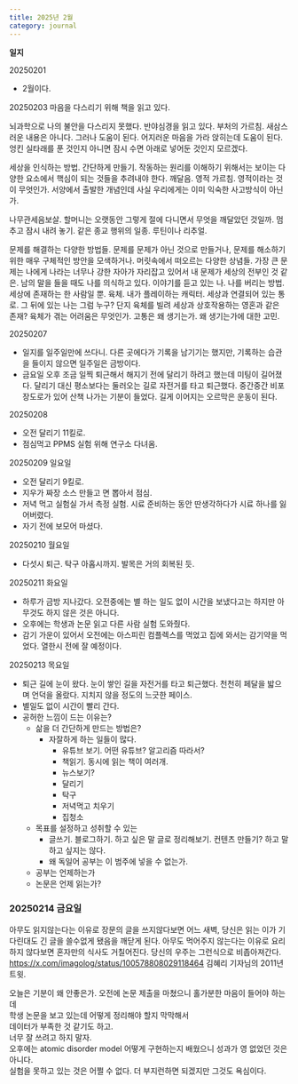 ```yaml
---
title: 2025년 2월
category: journal
---
```


**일지**

20250201
- 2월이다.

20250203
마음을 다스리기 위해 책을 읽고 있다.

뇌과학으로 나의 불안을 다스리지 못했다.
반야심경을 읽고 있다. 부처의 가르침.
새삼스러운 내용은 아니다. 그러나 도움이 된다. 어지러운 마음을 가라 앉히는데 도움이 된다. 엉킨 실타래를 푼 것인지 아니면 잠시 수면 아래로 넣어둔 것인지 모르겠다.

세상을 인식하는 방법. 간단하게 만들기. 작동하는 원리를 이해하기 위해서는 보이는 다양한 요소에서 핵심이 되는 것들을 추려내야 한다. 깨달음. 영적 가르침. 영적이라는 것이 무엇인가. 서양에서 출발한 개념인데 사실 우리에게는 이미 익숙한 사고방식이 아닌가.

나무관세음보살. 할머니는 오랫동안 그렇게 절에 다니면서 무엇을 깨달았던 것일까.
멈추고 잠시 내려 놓기. 같은 종교 행위의 일종. 루틴이나 리추얼. 

문제를 해결하는 다양한 방법들. 문제를 문제가 아닌 것으로 만들거나, 문제를 해소하기 위한 매우 구체적인 방안을 모색하거나. 머릿속에서 떠오르는 다양한 상념들. 가장 큰 문제는 나에게 나라는 너무나 강한 자아가 자리잡고 있어서 내 문제가 세상의 전부인 것 같은. 남의 말을 들을 때도 나를 의식하고 있다. 이야기를 듣고 있는 나. 나를 버리는 방법. 세상에 존재하는 한 사람일 뿐. 육체. 내가 플레이하는 캐릭터. 세상과 연결되어 있는 통로. 그 뒤에 있는 나는 그럼 누구? 단지 육체를 빌려 세상과 상호작용하는 영혼과 같은 존재? 육체가 겪는 어려움은 무엇인가. 고통은 왜 생기는가. 왜 생기는가에 대한 고민. 


20250207
- 일지를 일주일만에 쓰다니. 다른 곳에다가 기록을 남기기는 했지만, 기록하는 습관을 들이지 않으면 일주일은 금방이다. 
- 금요일 오후 조금 일찍 퇴근해서 해지기 전에 달리기 하려고 했는데 미팅이 길어졌다. 달리기 대신 평소보다는 둘러오는 길로 자전거를 타고 퇴근했다.  중간중간 비포장도로가 있어 산책 나가는 기분이 들었다. 길게 이어지는 오르막은 운동이 된다. 

20250208
- 오전 달리기 11킬로.
- 점심먹고 PPMS 실험 위해 연구소 다녀옴. 

20250209 일요일
- 오전 달리기 9킬로.
- 지우가 짜장 소스 만들고 면 뽑아서 점심.
- 저녁 먹고 실험실 가서 측정 실험. 시료 준비하는 동안 딴생각하다가 시료 하나를 잃어버렸다.
- 자기 전에 보모어 마셨다. 

20250210 월요일
- 다섯시 퇴근. 탁구 아홉시까지. 발목은 거의 회복된 듯. 

20250211 화요일
- 하루가 금방 지나갔다. 오전중에는 별 하는 일도 없이 시간을 보냈다고는 하지만 아무것도 하지 않은 것은 아니다.
- 오후에는 학생과 논문 읽고 다른 사람 실험 도와줬다.
- 감기 가운이 있어서 오전에는 아스피린 컴플렉스를 먹었고 집에 와서는 감기약을 먹었다. 열한시 전에 잘 예정이다.

20250213 목요일
- 퇴근 길에 눈이 왔다. 눈이 쌓인 길을 자전거를 타고 퇴근했다. 천천히 페달을 밟으며 언덕을 올랐다. 지치지 않을 정도의 느긋한 페이스.
- 별일도 없이 시간이 빨리 간다. 
- 공허한 느낌이 드는 이유는?
    - 삶을 더 간단하게 만드는 방법은?
        - 자잘하게 하는 일들이 많다. 
            - 유튜브 보기. 어떤 유튜브? 알고리즘 따라서?
            - 책읽기. 동시에 읽는 책이 여러개.
            - 뉴스보기?
            - 달리기
            - 탁구
            - 저녁먹고 치우기
            - 집청소
    - 목표를 설정하고 성취할 수 있는
        - 글쓰기. 블로그하기. 하고 싶은 말 글로 정리해보기. 컨텐츠 만들기? 하고 말하고 싶지는 않다.
        - 왜 독일어 공부는 이 범주에 넣을 수 없는가.
    - 공부는 언제하는가
    - 논문은 언제 읽는가?

### 20250214 금요일

아무도 읽지않는다는 이유로 장문의 글을 쓰지않다보면 어느 새벽, 당신은 읽는 이가 기다린대도 긴 글을 쓸수없게 됐음을 깨닫게 된다. 아무도 먹어주지 않는다는 이유로 요리하지 않다보면 혼자만의 식사도 거칠어진다. 당신의 우주는 그런식으로 비좁아져간다.
https://x.com/imagolog/status/100578808029118464
김혜리 기자님의 2011년 트윗.

오늘은 기분이 왜 안좋은가. 오전에 논문 제출을 마쳤으니 홀가분한 마음이 들어야 하는데  
학생 논문을 보고 있는데 어떻게 정리해야 할지 막막해서  
데이터가 부족한 것 같기도 하고.  
너무 잘 쓰려고 하지 말자.  
오후에는 atomic disorder model 어떻게 구현하는지 배웠으니 성과가 영 없었던 것은 아니다.  
실험을 못하고 있는 것은 어쩔 수 없다. 더 부지런하면 되겠지만 그것도 욕심이다.  


